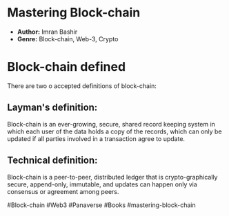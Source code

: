 # Mastering Block-chain
- **Author:** Imran Bashir
- **Genre:** Block-chain, Web-3, Crypto

# Block-chain defined 
There are two o accepted definitions of block-chain:

## Layman's definition:
Block-chain is an ever-growing, secure, shared record keeping system in which each user of the data holds a copy of the records, which can only be updated if all parties involved in a transaction agree to update.

## Technical definition: 
Block-chain is a peer-to-peer, distributed ledger that is crypto-graphically secure, append-only, immutable, and updates can happen only via consensus or agreement among peers.

#Block-chain #Web3 #Panaverse #Books #mastering-block-chain 